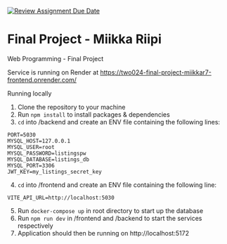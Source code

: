 [![Review Assignment Due Date](https://classroom.github.com/assets/deadline-readme-button-24ddc0f5d75046c5622901739e7c5dd533143b0c8e959d652212380cedb1ea36.svg)](https://classroom.github.com/a/qCtVf2Dd)
# Final Project - Miikka Riipi
Web Programming - Final Project

Service is running on Render at https://two024-final-project-miikkar7-frontend.onrender.com/

Running locally
1. Clone the repository to your machine
2. Run `npm install` to install packages & dependencies
3. `cd` into /backend and create an ENV file containing the following lines:
```
PORT=5030  
MYSQL_HOST=127.0.0.1  
MYSQL_USER=root  
MYSQL_PASSWORD=listingspw  
MYSQL_DATABASE=listings_db  
MYSQL_PORT=3306  
JWT_KEY=my_listings_secret_key  
```
4. `cd` into /frontend and create an ENV file containing the following line:
```
VITE_API_URL=http://localhost:5030    
```
5. Run `docker-compose up` in root directory to start up the database
6. Run `npm run dev` in /frontend and /backend to start the services respectively
7. Application should then be running on http://localhost:5172
